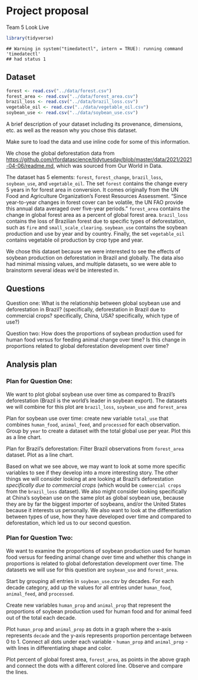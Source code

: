 Project proposal
================
Team 5 Look Live

``` r
library(tidyverse)
```

    ## Warning in system("timedatectl", intern = TRUE): running command 'timedatectl'
    ## had status 1

## Dataset

``` r
forest <- read.csv("../data/forest.csv")
forest_area <- read.csv("../data/forest_area.csv")
brazil_loss <- read.csv("../data/brazil_loss.csv")
vegetable_oil <- read.csv("../data/vegetable_oil.csv")
soybean_use <- read.csv("../data/soybean_use.csv")
```

A brief description of your dataset including its provenance,
dimensions, etc. as well as the reason why you chose this dataset.

Make sure to load the data and use inline code for some of this
information.

We chose the global deforestation data from
<https://github.com/rfordatascience/tidytuesday/blob/master/data/2021/2021-04-06/readme.md>,
which was sourced from Our World in Data.

The dataset has 5 elements: `forest`, `forest_change`, `brazil_loss`,
`soybean_use`, and `vegetable_oil`. The set `forest` contains the change
every 5 years in for forest area in conversion. It comes originally from
the UN Food and Agriculture Organization’s Forest Resources Assessment.
“Since year-to-year changes in forest cover can be volatile, the UN
FAO provide this annual data averaged over five-year periods.”
`forest_area` contains the change in global forest area as a percent of
global forest area. `brazil_loss` contains the loss of Brazilian forest
due to specific types of deforestation, such as `fire` and
`small_scale_clearing`. `soybean_use` contains the soybean production
and use by year and by country. Finally, the set `vegetable_oil`
contains vegetable oil production by crop type and year.

We chose this dataset because we were interested to see the effects of
soybean production on deforestation in Brazil and globally. The data
also had minimal missing values, and multiple datasets, so we were able
to brainstorm several ideas we’d be interested in.

## Questions

Question one: What is the relationship between global soybean use and
deforestation in Brazil? (specifically, deforestation in Brazil due to
commercial crops? specifically, China, USA? specifically, which type of
use?)

Question two: How does the proportions of soybean production used for
human food versus for feeding animal change over time? Is this change in
proportions related to global deforestation development over time?

## Analysis plan

### Plan for Question One:

We want to plot global soybean use over time as compared to Brazil’s
deforestation (Brazil is the world’s leader in soybean export). The
datasets we will combine for this plot are `brazil_loss`, `soybean_use`
and `forest_area`

Plan for soybean use over time: create new variable `total_use` that
combines `human_food`, `animal_feed`, and `processed` for each
observation. Group by `year` to create a dataset with the total global
use per year. Plot this as a line chart.

Plan for Brazil’s deforestation: Filter Brazil observations from
`forest_area` dataset. Plot as a line chart.

Based on what we see above, we may want to look at some more specific
variables to see if they develop into a more interesting story. The
other things we will consider looking at are looking at Brazil’s
deforestation *specifically due to commercial crops* (which would be
`commercial crops` from the `brazil_loss` dataset). We also might
consider looking specifically at China’s soybean use on the same plot as
global soybean use, because they are by far the biggest importer of
soybeans, and/or the United States because it interests us personally.
We also want to look at the differentiation between types of use, how
they have developed over time and compared to deforestation, which led
us to our second question.

### Plan for Question Two:

We want to examine the proportions of soybean production used for human
food versus for feeding animal change over time and whether this change
in proportions is related to global deforestation development over time.
The datasets we will use for this question are `soybean_use` and
`forest_area`.

Start by grouping all entries in `soybean_use`.csv by decades. For each
decade category, add up the values for all entries under `human_food`,
`animal_feed`, and `processed`.

Create new variables `human_prop` and `animal_prop` that represent the
proportions of soybean production used for human food and for animal
feed out of the total each decade.

Plot `human_prop` and `animal_prop` as dots in a graph where the x-axis
represents `decade` and the y-axis represents proportion percentage
between 0 to 1. Connect all dots under each variable - `human_prop` and
`animal_prop` - with lines in differentiating shape and color.

Plot percent of global forest area, `forest_area`, as points in the
above graph and connect the dots with a different colored line. Observe
and compare the lines.
